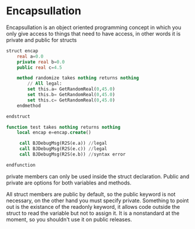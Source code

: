 # Encapsullation

Encapsullation is an object oriented programming concept in which you only give access to things that need to have
access, in other words it is private and public for structs

```sql
struct encap
    real a=0.0
    private real b=0.0
    public real c=4.5

    method randomize takes nothing returns nothing
        // All legal:
        set this.a= GetRandomReal(0,45.0)
        set this.b= GetRandomReal(0,45.0)
        set this.c= GetRandomReal(0,45.0)
    endmethod

endstruct

function test takes nothing returns nothing
    local encap e=encap.create()

     call BJDebugMsg(R2S(e.a)) //legal
     call BJDebugMsg(R2S(e.c)) //legal
     call BJDebugMsg(R2S(e.b)) //syntax error

endfunction
```

private members can only be used inside the struct declaration. Public and private are options for both variables and
methods.

All struct members are public by default, so the public keyword is not necessary, on the other hand you must specify
private. Something to point out is the existance of the readonly keyword, it allows code outside the struct to read
the variable but not to assign it. It is a nonstandard at the moment, so you shouldn&apos;t use it on public
releases.